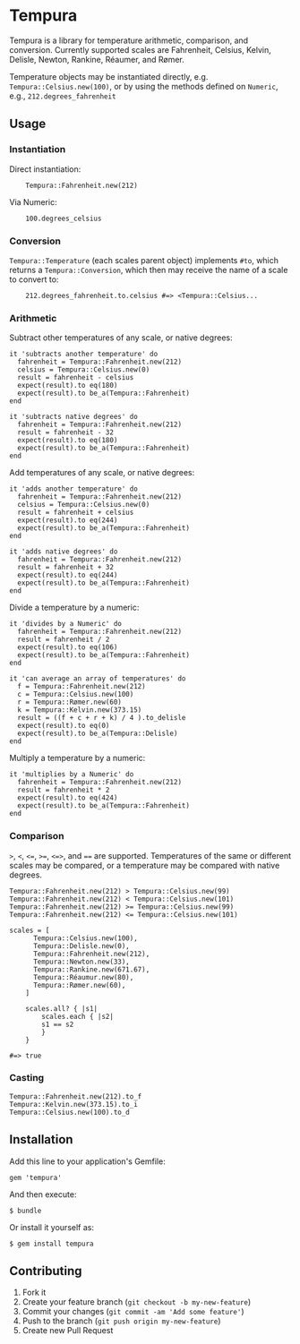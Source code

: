 # Tempura

Tempura is a library for temperature arithmetic, comparison, and conversion. Currently supported scales are Fahrenheit, Celsius, Kelvin, Delisle, Newton, Rankine, Réaumer, and Rømer.

Temperature objects may be instantiated directly, e.g. `Tempura::Celsius.new(100)`, or by using the methods defined on `Numeric`, e.g., `212.degrees_fahrenheit`

## Usage

### Instantiation

Direct instantiation:

		Tempura::Fahrenheit.new(212)

Via Numeric:

		100.degrees_celsius

### Conversion

`Tempura::Temperature` (each scales parent object) implements `#to`, which returns a `Tempura::Conversion`, which then may receive the name of a scale to convert to:

		212.degrees_fahrenheit.to.celsius #=> <Tempura::Celsius...

### Arithmetic

Subtract other temperatures of any scale, or native degrees:

    it 'subtracts another temperature' do
      fahrenheit = Tempura::Fahrenheit.new(212)
      celsius = Tempura::Celsius.new(0)
      result = fahrenheit - celsius
      expect(result).to eq(180)
      expect(result).to be_a(Tempura::Fahrenheit)
    end

    it 'subtracts native degrees' do
      fahrenheit = Tempura::Fahrenheit.new(212)
      result = fahrenheit - 32
      expect(result).to eq(180)
      expect(result).to be_a(Tempura::Fahrenheit)
    end

Add temperatures of any scale, or native degrees:

    it 'adds another temperature' do
      fahrenheit = Tempura::Fahrenheit.new(212)
      celsius = Tempura::Celsius.new(0)
      result = fahrenheit + celsius
      expect(result).to eq(244)
      expect(result).to be_a(Tempura::Fahrenheit)
    end

    it 'adds native degrees' do
      fahrenheit = Tempura::Fahrenheit.new(212)
      result = fahrenheit + 32
      expect(result).to eq(244)
      expect(result).to be_a(Tempura::Fahrenheit)
    end

Divide a temperature by a numeric:

    it 'divides by a Numeric' do
      fahrenheit = Tempura::Fahrenheit.new(212)
      result = fahrenheit / 2
      expect(result).to eq(106)
      expect(result).to be_a(Tempura::Fahrenheit)
    end

    it 'can average an array of temperatures' do
      f = Tempura::Fahrenheit.new(212)
      c = Tempura::Celsius.new(100)
      r = Tempura::Rømer.new(60)
      k = Tempura::Kelvin.new(373.15)
      result = ((f + c + r + k) / 4 ).to_delisle
      expect(result).to eq(0)
      expect(result).to be_a(Tempura::Delisle)
    end

Multiply a temperature by a numeric:

    it 'multiplies by a Numeric' do
      fahrenheit = Tempura::Fahrenheit.new(212)
      result = fahrenheit * 2
      expect(result).to eq(424)
      expect(result).to be_a(Tempura::Fahrenheit)
    end

### Comparison

`>`, `<`, `<=`, `>=`, `<=>`, and `==` are supported. Temperatures of the same or different scales may be compared, or a temperature may be compared with native degrees.

    Tempura::Fahrenheit.new(212) > Tempura::Celsius.new(99)
    Tempura::Fahrenheit.new(212) < Tempura::Celsius.new(101)
    Tempura::Fahrenheit.new(212) >= Tempura::Celsius.new(99)
    Tempura::Fahrenheit.new(212) <= Tempura::Celsius.new(101)

    scales = [
		  Tempura::Celsius.new(100),
		  Tempura::Delisle.new(0),
		  Tempura::Fahrenheit.new(212),
		  Tempura::Newton.new(33),
		  Tempura::Rankine.new(671.67),
		  Tempura::Réaumur.new(80),
		  Tempura::Rømer.new(60),
		]

		scales.all? { |s1|
			scales.each { |s2|
		    s1 == s2
			}
		}

    #=> true

### Casting

    Tempura::Fahrenheit.new(212).to_f
    Tempura::Kelvin.new(373.15).to_i
    Tempura::Celsius.new(100).to_d

## Installation

Add this line to your application's Gemfile:

    gem 'tempura'

And then execute:

    $ bundle

Or install it yourself as:

    $ gem install tempura

## Contributing

1. Fork it
2. Create your feature branch (`git checkout -b my-new-feature`)
3. Commit your changes (`git commit -am 'Add some feature'`)
4. Push to the branch (`git push origin my-new-feature`)
5. Create new Pull Request

